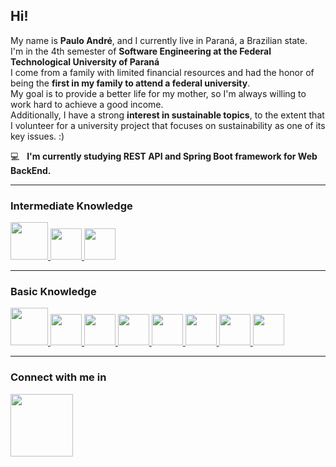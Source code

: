 <html>
    <body>
        <!-- =================================================== -- PRESENTATION -- =================================================== -->
        <h2>Hi!</h2>
        <p>
            My name is <strong>Paulo André</strong>, and I currently live in Paraná, a Brazilian state. 
            <br>
            I'm in the 4th semester of <strong>Software Engineering at the Federal Technological University of Paraná</strong>
            <br>
            I come from a family with limited financial resources and had the honor of being the <strong>first in my family to 
            attend a federal university</strong>. 
            <br>
            My goal is to provide a better life for my mother, so I'm always willing to work hard to achieve a good income. 
            <br>
            Additionally, I have a strong <strong>interest in sustainable topics</strong>, to the extent that I volunteer for a 
            university project that focuses on sustainability as one of its key issues. :)
        </p>
        <p>
            💻 &nbsp <strong>I'm currently studying REST API and Spring Boot framework for Web BackEnd.</strong>
        </p>
        <!-- =============================================== -- INTERMEDIATE KNOWLEDGE -- =============================================== -->
        <hr>
        <h3>Intermediate Knowledge</h3>
        <span>
            <a href="https://www.java.com/en/"> 
                <img src="https://cdn.jsdelivr.net/gh/devicons/devicon/icons/java/java-original-wordmark.svg" width="60px"/>
            </a>    
        </span>
        <span>
            <a href="https://maven.apache.org/">
                <img src="https://cdn.jsdelivr.net/gh/devicons/devicon@latest/icons/maven/maven-original.svg" width="50px"/>
            </a>
        </span>
        <span>
            <a href="https://github.com/pauloandre7/"> 
                <img src="https://cdn.jsdelivr.net/gh/devicons/devicon/icons/c/c-original.svg" width="50px"/>
            </a>    
        </span>
        <!-- =================================================== -- BASIC KNOWLEDGE -- =================================================== -->
        <hr>
        <h3> Basic Knowledge </h3>
        <span>
            <a href="https://spring.io/">
                <img src="https://cdn.jsdelivr.net/gh/devicons/devicon@latest/icons/spring/spring-original-wordmark.svg" width="60px"/>
            </a>
        </span>
        <span>
            <a href="https://github.com/pauloandre7/"> 
                <img src="https://cdn.jsdelivr.net/gh/devicons/devicon/icons/html5/html5-original.svg" width="50px"/>
            </a>
        </span>
        <span>
            <a href="https://github.com/pauloandre7/"> 
                <img src="https://cdn.jsdelivr.net/gh/devicons/devicon/icons/css3/css3-original.svg" width="50px"/>
            </a>
        </span>
        <span>
            <a href="https://dotnet.microsoft.com/en-us/languages/csharp"> 
                <img src="https://cdn.jsdelivr.net/gh/devicons/devicon@latest/icons/csharp/csharp-original.svg" width="50px"/>
            </a>    
        </span>
        <span>
            <a href="https://dotnet.microsoft.com/en-us/"> 
                <img src="https://cdn.jsdelivr.net/gh/devicons/devicon/icons/dotnetcore/dotnetcore-original.svg" width="50px"/>
            </a>    
        </span>
        <span>
            <a href="https://www.postgresql.org/"> 
                <img src="https://cdn.jsdelivr.net/gh/devicons/devicon/icons/postgresql/postgresql-original-wordmark.svg" width="50px"/>
            </a>
        </span>
        <span>
            <a href="https://www.python.org/"> 
                <img src="https://cdn.jsdelivr.net/gh/devicons/devicon/icons/python/python-original-wordmark.svg" width="50px"/>
            </a>
        </span>
        <span>
            <a href="https://www.linux.org/"> 
                <img src="https://cdn.jsdelivr.net/gh/devicons/devicon@latest/icons/linux/linux-original.svg" width="50px"/>
            </a>    
        </span>
        <!-- =================================================== -- LINKEDIN -- =================================================== -->
        <hr>
        <h3>Connect with me in</h4>
            <p>
                <a href="https://www.linkedin.com/in/paulo07122001/">
                    <img src="https://cdn.jsdelivr.net/gh/devicons/devicon/icons/linkedin/linkedin-original.svg" width="100px"/>
                </a>
            </p>
    </body>
</html>
